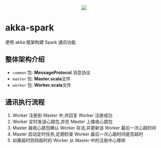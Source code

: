<div align="center">  <img  src="https://github-readme-streak-stats.herokuapp.com?user=ChongYanOvO&theme=onedark&date_format=M%20j%5B%2C%20Y%5D" /></div>

# akka-spark
使用 akka 框架构建 Spark 通讯功能

## 整体架构介绍
- `common` 包: **MessageProtocol** 消息协议
- `master` 包: **Master.scala**文件
- `worker` 包: **Worker.scala**文件

## 通讯执行流程
1. Worker 注册到 Master 中,并回复 Worker 注册成功
2. Worker 定时发送心跳包,并在 Master 上接收心跳包
3. Master 接收心跳包确认 Worker 存活,并更新该 Worker 最后一次心跳时间
4. Master 启动定时任务,定期检查 Worker 最后一次心跳时间是否超时
5. 如果超时则将超时的 Worker 从 Master 中的注册中心移除